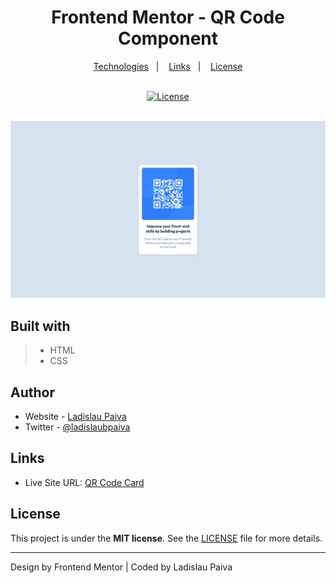 <div align=center>

# Frontend Mentor - QR Code Component

</div>

<p align="center">
  <a href="#built-with">Technologies</a>&nbsp;&nbsp;&nbsp;|&nbsp;&nbsp;&nbsp;
  <a href="#Links">Links</a>&nbsp;&nbsp;&nbsp;|&nbsp;&nbsp;&nbsp;
  <a href="#License">License</a>
</p>

<br>

<div align=center>
  <a href="LICENSE">
 <img alt="License" width="100px" src="https://img.shields.io/static/v1?label=license&message=MIT&color=002eff&labelColor=000000">
  </a>
</div>
 <br>

![Design preview for coding challenge](/.github/qrcode-card.png)

## Built with

> - HTML
> - CSS

## Author

- Website - [Ladislau Paiva](https://ladislaubpaiva.pages.dev)
- Twitter - [@ladislaubpaiva](https://www.twitter.com/ladislaubpaiva)

## Links

- Live Site URL: [QR Code Card](https://ladislaubpaiva.github.io/challenges/qrcode-card)

## License

This project is under the **MIT license**. See the [LICENSE](/LICENSE) file for more details.

---

Design by Frontend Mentor | Coded by Ladislau Paiva

